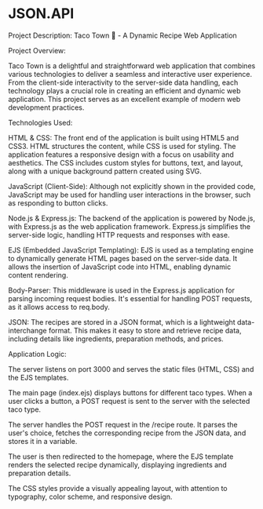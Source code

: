 # JSON.API

Project Description: Taco Town 🌮 - A Dynamic Recipe Web Application


Project Overview:

Taco Town is a delightful and straightforward web application that combines various technologies to deliver a seamless and interactive user experience. 
From the client-side interactivity to the server-side data handling, each technology plays a crucial role in creating an efficient and dynamic web application.
This project serves as an excellent example of modern web development practices.


Technologies Used:

HTML & CSS: The front end of the application is built using HTML5 and CSS3. HTML structures the content, while CSS is used for styling. The application features a responsive design with a focus on usability and aesthetics. The CSS includes custom styles for buttons, text, and layout, along with a unique background pattern created using SVG.

JavaScript (Client-Side): Although not explicitly shown in the provided code, JavaScript may be used for handling user interactions in the browser, such as responding to button clicks.

Node.js & Express.js: The backend of the application is powered by Node.js, with Express.js as the web application framework. Express.js simplifies the server-side logic, handling HTTP requests and responses with ease.

EJS (Embedded JavaScript Templating): EJS is used as a templating engine to dynamically generate HTML pages based on the server-side data. It allows the insertion of JavaScript code into HTML, enabling dynamic content rendering.

Body-Parser: This middleware is used in the Express.js application for parsing incoming request bodies. It's essential for handling POST requests, as it allows access to req.body.

JSON: The recipes are stored in a JSON format, which is a lightweight data-interchange format. This makes it easy to store and retrieve recipe data, including details like ingredients, preparation methods, and prices.


Application Logic:

The server listens on port 3000 and serves the static files (HTML, CSS) and the EJS templates.

The main page (index.ejs) displays buttons for different taco types. When a user clicks a button, a POST request is sent to the server with the selected taco type.

The server handles the POST request in the /recipe route. It parses the user's choice, fetches the corresponding recipe from the JSON data, and stores it in a variable.

The user is then redirected to the homepage, where the EJS template renders the selected recipe dynamically, displaying ingredients and preparation details.

The CSS styles provide a visually appealing layout, with attention to typography, color scheme, and responsive design.
